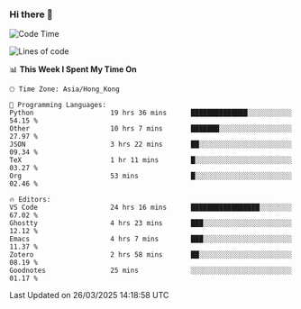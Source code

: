 ### Hi there 👋

<!--
**nicehiro/nicehiro** is a ✨ _special_ ✨ repository because its `README.md` (this file) appears on your GitHub profile.

Here are some ideas to get you started:

- 🔭 I’m currently working on ...
- 🌱 I’m currently learning ...
- 👯 I’m looking to collaborate on ...
- 🤔 I’m looking for help with ...
- 💬 Ask me about ...
- 📫 How to reach me: ...
- 😄 Pronouns: ...
- ⚡ Fun fact: ...
-->

<!--START_SECTION:waka-->
![Code Time](http://img.shields.io/badge/Code%20Time-412%20hrs-blue)

![Lines of code](https://img.shields.io/badge/From%20Hello%20World%20I%27ve%20Written-1.6%20million%20lines%20of%20code-blue)

📊 **This Week I Spent My Time On** 

```text
🕑︎ Time Zone: Asia/Hong_Kong

💬 Programming Languages: 
Python                   19 hrs 36 mins      ██████████████░░░░░░░░░░░   54.15 % 
Other                    10 hrs 7 mins       ███████░░░░░░░░░░░░░░░░░░   27.97 % 
JSON                     3 hrs 22 mins       ██░░░░░░░░░░░░░░░░░░░░░░░   09.34 % 
TeX                      1 hr 11 mins        █░░░░░░░░░░░░░░░░░░░░░░░░   03.27 % 
Org                      53 mins             █░░░░░░░░░░░░░░░░░░░░░░░░   02.46 % 

🔥 Editors: 
VS Code                  24 hrs 16 mins      █████████████████░░░░░░░░   67.02 % 
Ghostty                  4 hrs 23 mins       ███░░░░░░░░░░░░░░░░░░░░░░   12.12 % 
Emacs                    4 hrs 7 mins        ███░░░░░░░░░░░░░░░░░░░░░░   11.37 % 
Zotero                   2 hrs 58 mins       ██░░░░░░░░░░░░░░░░░░░░░░░   08.19 % 
Goodnotes                25 mins             ░░░░░░░░░░░░░░░░░░░░░░░░░   01.17 % 
```


 Last Updated on 26/03/2025 14:18:58 UTC
<!--END_SECTION:waka-->
